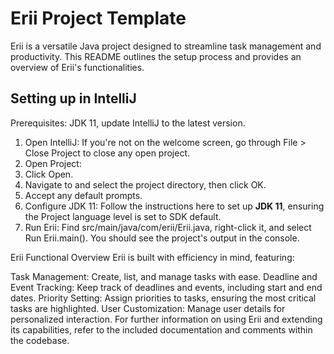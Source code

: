 # Erii Project Template
Erii is a versatile Java project designed to streamline task management and productivity. This README outlines the setup process and provides an overview of Erii's functionalities.

## Setting up in IntelliJ
Prerequisites: JDK 11, update IntelliJ to the latest version.

1. Open IntelliJ: If you're not on the welcome screen, go through File > Close Project to close any open project.
  1. Open Project:
  1. Click Open.
  1. Navigate to and select the project directory, then click OK.
  1. Accept any default prompts.
1. Configure JDK 11: Follow the instructions here to set up **JDK 11**, ensuring the Project language level is set to SDK default.
1. Run Erii: Find src/main/java/com/erii/Erii.java, right-click it, and select Run Erii.main(). You should see the project's output in the console.

Erii Functional Overview
Erii is built with efficiency in mind, featuring:

Task Management: Create, list, and manage tasks with ease.
Deadline and Event Tracking: Keep track of deadlines and events, including start and end dates.
Priority Setting: Assign priorities to tasks, ensuring the most critical tasks are highlighted.
User Customization: Manage user details for personalized interaction.
For further information on using Erii and extending its capabilities, refer to the included documentation and comments within the codebase.
